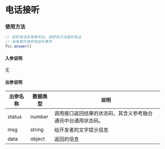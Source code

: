 # 电话接听


### 使用方法
```typescript
// 收到电话来电事件后，调用该方法接听电话
// 来电事件请参考监听事件
fcc.answer()
```
<!-- **入参说明** -->
#### 入参说明

无

#### 出参说明

| **出参名称** | **数据类型** | **说明**                         |
| -------- | -------- | ------------------------------ |
| status   | number   | 调用接口返回结果的状态码，其含义参考融合通讯中台通用状态码。 |
| msg      | string   | 给开发者的文字提示信息                    |
| data     | object   | 返回的信息                          |

